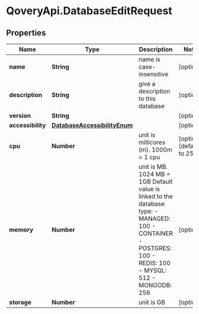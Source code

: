 # QoveryApi.DatabaseEditRequest

## Properties

Name | Type | Description | Notes
------------ | ------------- | ------------- | -------------
**name** | **String** | name is case-insensitive | [optional] 
**description** | **String** | give a description to this database | [optional] 
**version** | **String** |  | [optional] 
**accessibility** | [**DatabaseAccessibilityEnum**](DatabaseAccessibilityEnum.md) |  | [optional] 
**cpu** | **Number** | unit is millicores (m). 1000m &#x3D; 1 cpu | [optional] [default to 250]
**memory** | **Number** | unit is MB. 1024 MB &#x3D; 1GB   Default value is linked to the database type: - MANAGED: 100 - CONTAINER   - POSTGRES: 100   - REDIS: 100   - MYSQL: 512   - MONGODB: 256  | [optional] 
**storage** | **Number** | unit is GB | [optional] 


